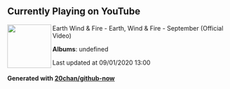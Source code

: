 ## Currently Playing on YouTube

[<img align="left" width="100" src="https://yt3.ggpht.com/a/AATXAJyPH7rCe8qcqjNIhjLNYH5-jBKw2qf_C0PYDQAIrw=s48-c-k-c0xffffffff-no-nd-rj">](https://www.youtube.com/channel/UCztiH7D-fHwsMyUF8r15vsQ)

Earth Wind & Fire - Earth, Wind & Fire - September (Official Video)

**Albums**: undefined

Last updated at 09/01/2020 13:00

#### Generated with [20chan/github-now](https://github.com/20chan/github-now)


<!--
**20chan/20chan** is a ✨ _special_ ✨ repository because its `README.md` (this file) appears on your GitHub profile.

Here are some ideas to get you started:

- 🔭 I’m currently working on ...
- 🌱 I’m currently learning ...
- 👯 I’m looking to collaborate on ...
- 🤔 I’m looking for help with ...
- 💬 Ask me about ...
- 📫 How to reach me: ...
- 😄 Pronouns: ...
- ⚡ Fun fact: ...
-->
